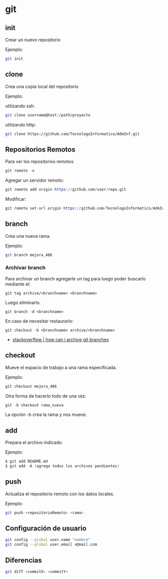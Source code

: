 # git

## init

Crear un nuevo repositorio

Ejemplo:

```sh
git init
```

## clone

Crea una copia local del repositorio

Ejemplo:

utilizando ssh:

```sh
git clone username@host:/path/proyecto
```

utilizando http:

```sh
git clone https://github.com/TecnologoInformatico/AdmInf.git
```

## Repositorios Remotos

Para ver los repositorios remotos

```s
git remote -v
```

Agregar un servidor remoto:

```s
git remote add origin https://github.com/user/repo.git
```

Modificar:

```s
git remote set-url origin https://github.com/TecnologoInformatico/AdmInf.git
```

## branch

Crea una nueva rama.

Ejemplo:

```sh
git branch mejora_486
```

### Archivar branch

Para archivar un branch agregarle un tag para luego poder buscarlo mediante el:

`git tag archive/<branchname> <branchname>`

Luego eliminarlo.

`git branch -d <branchname>`

En caso de necesitar restaurarlo:

`git checkout -b <branchname> archive/<branchname>`

- [stackoverflow | how can i archive git branches](https://stackoverflow.com/questions/1307114/how-can-i-archive-git-branches)

## checkout

Mueve el espacio de trabajo a una rama especificada.

Ejemplo:

```s
git checkout mejora_486
```

Otra forma de hacerlo todo de una vez:

```s
git -b checkout rama_nueva
```

La opción -b crea la rama y nos mueve.

## add

Prepara el archivo indicado.

Ejemplo:

```s
$ git add README.md
$ git add -A (agrega todos los archivos pendientes)
```

## push

Actualiza el repositorio remoto con los datos locales.

Ejemplo:

```sh
git push <repositorioRemoto> <rama>
```

## Configuración de usuario

```sh
git config --global user.name "nombre"
git config --global user.email x@mail.com
```

## Diferencias

```sh
git diff <commitX> <commitY>
```
